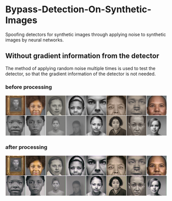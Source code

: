 # Bypass-Detection-On-Synthetic-Images
Spoofing detectors for synthetic images through applying noise to synthetic images by neural networks.

## Without gradient information from the detector
The method of applying random noise multiple times is used to test the detector, so that the gradient information of the detector is not needed.
### before processing
![](https://github.com/Chyxx/Bypass-Detection-On-Synthetic-Images/blob/main/images/sdv2.jpg?raw=true)
### after processing
![](https://github.com/Chyxx/Bypass-Detection-On-Synthetic-Images/blob/main/images/after_process.jpg)
